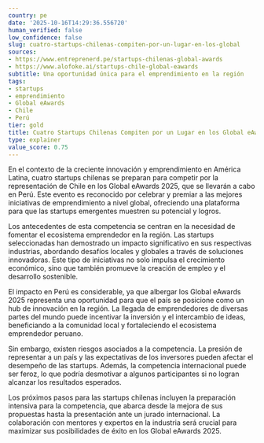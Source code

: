 ```yaml
---
country: pe
date: '2025-10-16T14:29:36.556720'
human_verified: false
low_confidence: false
slug: cuatro-startups-chilenas-compiten-por-un-lugar-en-los-global
sources:
- https://www.entreprenerd.pe/startups-chilenas-global-awards
- https://www.alofoke.ai/startups-chile-global-eawards
subtitle: Una oportunidad única para el emprendimiento en la región
tags:
- startups
- emprendimiento
- Global eAwards
- Chile
- Perú
tier: gold
title: Cuatro Startups Chilenas Compiten por un Lugar en los Global eAwards 2025
type: explainer
value_score: 0.75
---
```


<p>En el contexto de la creciente innovación y emprendimiento en América Latina, cuatro startups chilenas se preparan para competir por la representación de Chile en los Global eAwards 2025, que se llevarán a cabo en Perú. Este evento es reconocido por celebrar y premiar a las mejores iniciativas de emprendimiento a nivel global, ofreciendo una plataforma para que las startups emergentes muestren su potencial y logros.</p><p>Los antecedentes de esta competencia se centran en la necesidad de fomentar el ecosistema emprendedor en la región. Las startups seleccionadas han demostrado un impacto significativo en sus respectivas industrias, abordando desafíos locales y globales a través de soluciones innovadoras. Este tipo de iniciativas no solo impulsa el crecimiento económico, sino que también promueve la creación de empleo y el desarrollo sostenible.</p><p>El impacto en Perú es considerable, ya que albergar los Global eAwards 2025 representa una oportunidad para que el país se posicione como un hub de innovación en la región. La llegada de emprendedores de diversas partes del mundo puede incentivar la inversión y el intercambio de ideas, beneficiando a la comunidad local y fortaleciendo el ecosistema emprendedor peruano.</p><p>Sin embargo, existen riesgos asociados a la competencia. La presión de representar a un país y las expectativas de los inversores pueden afectar el desempeño de las startups. Además, la competencia internacional puede ser feroz, lo que podría desmotivar a algunos participantes si no logran alcanzar los resultados esperados.</p><p>Los próximos pasos para las startups chilenas incluyen la preparación intensiva para la competencia, que abarca desde la mejora de sus propuestas hasta la presentación ante un jurado internacional. La colaboración con mentores y expertos en la industria será crucial para maximizar sus posibilidades de éxito en los Global eAwards 2025.</p>